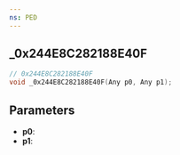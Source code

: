 ```yaml
---
ns: PED
---
```

## _0x244E8C282188E40F

```c
// 0x244E8C282188E40F
void _0x244E8C282188E40F(Any p0, Any p1);
```

## Parameters
* **p0**:
* **p1**:
